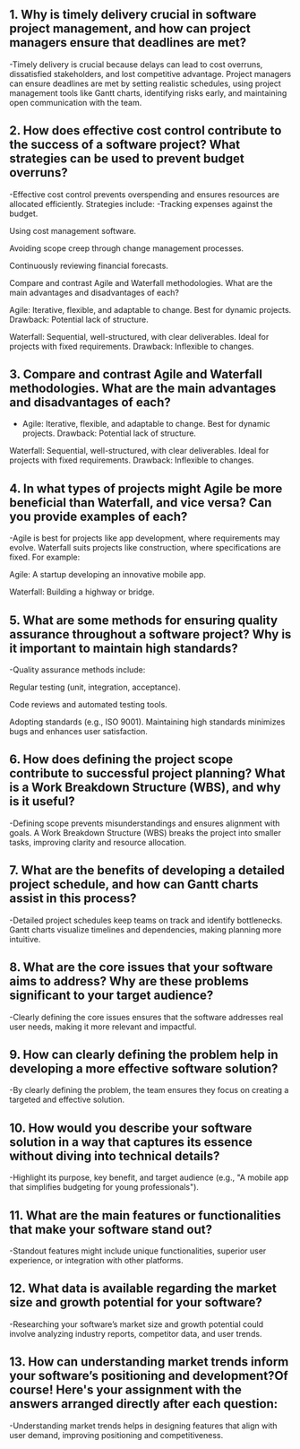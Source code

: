 ## 1. Why is timely delivery crucial in software project management, and how can project managers ensure that deadlines are met?
-Timely delivery is crucial because delays can lead to cost overruns, dissatisfied stakeholders, and lost competitive advantage. Project managers can ensure deadlines are met by setting realistic schedules, using project management tools like Gantt charts, identifying risks early, and maintaining open communication with the team.
## 2. How does effective cost control contribute to the success of a software project? What strategies can be used to prevent budget overruns?
-Effective cost control prevents overspending and ensures resources are allocated efficiently. Strategies include:
-Tracking expenses against the budget.

Using cost management software.

Avoiding scope creep through change management processes.

Continuously reviewing financial forecasts.

Compare and contrast Agile and Waterfall methodologies. What are the main advantages and disadvantages of each?

Agile: Iterative, flexible, and adaptable to change. Best for dynamic projects. Drawback: Potential lack of structure.

Waterfall: Sequential, well-structured, with clear deliverables. Ideal for projects with fixed requirements. Drawback: Inflexible to changes.
## 3. Compare and contrast Agile and Waterfall methodologies. What are the main advantages and disadvantages of each?
- Agile: Iterative, flexible, and adaptable to change. Best for dynamic projects. Drawback: Potential lack of structure.

Waterfall: Sequential, well-structured, with clear deliverables. Ideal for projects with fixed requirements. Drawback: Inflexible to changes.

## 4. In what types of projects might Agile be more beneficial than Waterfall, and vice versa? Can you provide examples of each?
-Agile is best for projects like app development, where requirements may evolve. Waterfall suits projects like construction, where specifications are fixed. For example:

Agile: A startup developing an innovative mobile app.

Waterfall: Building a highway or bridge.

## 5. What are some methods for ensuring quality assurance throughout a software project? Why is it important to maintain high standards?
-Quality assurance methods include:

Regular testing (unit, integration, acceptance).

Code reviews and automated testing tools.

Adopting standards (e.g., ISO 9001). Maintaining high standards minimizes bugs and enhances user satisfaction.
## 6. How does defining the project scope contribute to successful project planning? What is a Work Breakdown Structure (WBS), and why is it useful?
-Defining scope prevents misunderstandings and ensures alignment with goals. A Work Breakdown Structure (WBS) breaks the project into smaller tasks, improving clarity and resource allocation.
## 7. What are the benefits of developing a detailed project schedule, and how can Gantt charts assist in this process?
-Detailed project schedules keep teams on track and identify bottlenecks. Gantt charts visualize timelines and dependencies, making planning more intuitive.
## 8. What are the core issues that your software aims to address? Why are these problems significant to your target audience?
-Clearly defining the core issues ensures that the software addresses real user needs, making it more relevant and impactful.
## 9. How can clearly defining the problem help in developing a more effective software solution?
-By clearly defining the problem, the team ensures they focus on creating a targeted and effective solution.
## 10. How would you describe your software solution in a way that captures its essence without diving into technical details?
-Highlight its purpose, key benefit, and target audience (e.g., "A mobile app that simplifies budgeting for young professionals").
## 11. What are the main features or functionalities that make your software stand out?
-Standout features might include unique functionalities, superior user experience, or integration with other platforms.
## 12. What data is available regarding the market size and growth potential for your software?
-Researching your software’s market size and growth potential could involve analyzing industry reports, competitor data, and user trends.
## 13. How can understanding market trends inform your software’s positioning and development?Of course! Here's your assignment with the answers arranged directly after each question:
-Understanding market trends helps in designing features that align with user demand, improving positioning and competitiveness.
